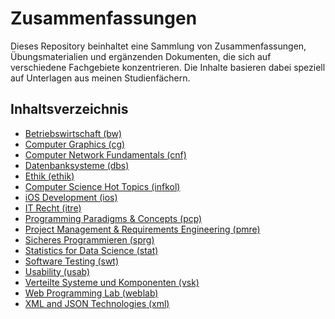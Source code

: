 # Zusammenfassungen

Dieses Repository beinhaltet eine Sammlung von Zusammenfassungen, Übungsmaterialien und ergänzenden Dokumenten, die sich
auf verschiedene Fachgebiete konzentrieren. Die Inhalte basieren dabei speziell auf Unterlagen aus meinen
Studienfächern.

## Inhaltsverzeichnis
- [Betriebswirtschaft (bw)](bw)
- [Computer Graphics (cg)](cg)
- [Computer Network Fundamentals (cnf)](cnf)
- [Datenbanksysteme (dbs)](dbs)
- [Ethik (ethik)](ethik)
- [Computer Science Hot Topics (infkol)](infkol)
- [iOS Development (ios)](ios)
- [IT Recht (itre)](itre)
- [Programming Paradigms & Concepts (pcp)](pcp)
- [Project Management & Requirements Engineering (pmre)](pmre)
- [Sicheres Programmieren (sprg)](sprg)
- [Statistics for Data Science (stat)](stat)
- [Software Testing (swt)](swt)
- [Usability (usab)](usab)
- [Verteilte Systeme und Komponenten (vsk)](vsk)
- [Web Programming Lab (weblab)](weblab)
- [XML and JSON Technologies (xml)](xml)
